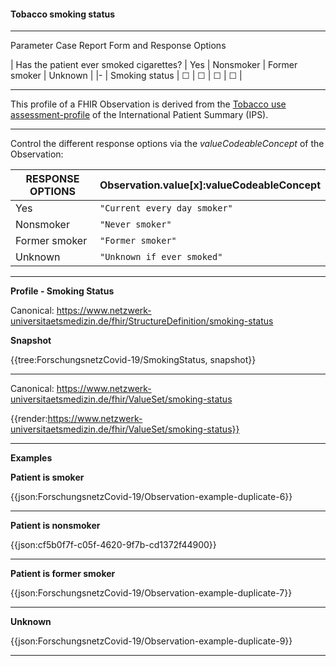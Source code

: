 #### Tobacco smoking status

---

Parameter Case Report Form and Response Options

| Has the patient ever smoked cigarettes? | Yes | Nonsmoker | Former smoker | Unknown |
|-
| Smoking status | &#9744; | &#9744; | &#9744; | &#9744; | 

---

This profile of a FHIR Observation is derived from the [Tobacco use assessment-profile](http://hl7.org/fhir/uv/ips/STU1/StructureDefinition-Observation-tobaccouse-uv-ips.html) of the International Patient Summary (IPS). 

---

Control the different response options via the *valueCodeableConcept* of the Observation:

| RESPONSE OPTIONS | Observation.value[x]:valueCodeableConcept |
|--------------|-----------|
| Yes | `"Current every day smoker"` |
| Nonsmoker | `"Never smoker"` |
| Former smoker | `"Former smoker"` |
| Unknown | `"Unknown if ever smoked"` |

---

**Profile - Smoking Status**

Canonical: https://www.netzwerk-universitaetsmedizin.de/fhir/StructureDefinition/smoking-status

**Snapshot**

{{tree:ForschungsnetzCovid-19/SmokingStatus, snapshot}}

---

Canonical: https://www.netzwerk-universitaetsmedizin.de/fhir/ValueSet/smoking-status

{{render:https://www.netzwerk-universitaetsmedizin.de/fhir/ValueSet/smoking-status}}

---

**Examples**

**Patient is smoker**
<br>

{{json:ForschungsnetzCovid-19/Observation-example-duplicate-6}} 

---

**Patient is nonsmoker**
<br>

{{json:cf5b0f7f-c05f-4620-9f7b-cd1372f44900}}

---

**Patient is former smoker**
<br>

{{json:ForschungsnetzCovid-19/Observation-example-duplicate-7}} 

---

**Unknown**
<br>

{{json:ForschungsnetzCovid-19/Observation-example-duplicate-9}} 

---
